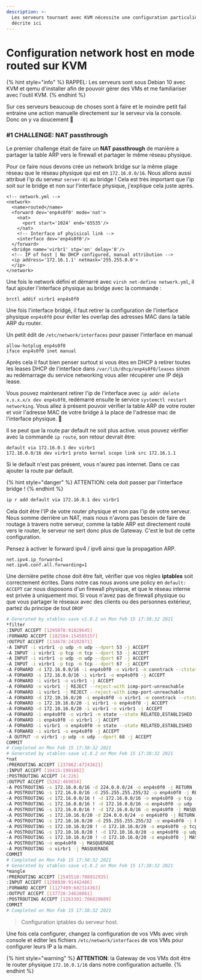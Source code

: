 ```yaml
---
description: >-
  Les serveurs tournant avec KVM nécessite une configuration particulière
  décrite ici
---
```


# Configuration network host en mode routed sur KVM

{% hint style="info" %}
RAPPEL: Les serveurs sont sous Debian 10 avec KVM et qemu d'installer afin de pouvoir gérer des VMs et me familiariser avec l'outil KVM.
{% endhint %}

Sur ces serveurs beaucoup de choses sont à faire et le moindre petit fail entraine une action manuelle directement sur le serveur via la console. Donc on y va doucement 👀 

### \#1 CHALLENGE: NAT passthrough

Le premier challenge était de faire un **NAT passthrough** de manière a partager la table ARP vers le firewall et partager le même réseau physique.

Pour ce faire nous devons crée un network bridge sur la même plage réseau que le réseau physique qui est en `172.16.0.0/16`. Nous allons aussi attribué l'ip du serveur `server-01` au bridge ! Cela est très important que l'ip soit sur le bridge et non sur l'interface physique, j'explique cela juste après.

```markup
<!-- network.yml -->
<network>
  <name>routed</name>
  <forward dev='enp4s0f0' mode='nat'>
    <nat>
      <port start='1024' end='65535'/>
    </nat>
    <!-- Interface of phyisical link -->
    <interface dev='enp4s0f0'/> 
  </forward>
  <bridge name='virbr1' stp='on' delay='0'/>
  <!-- IP of host | No DHCP configured, manual attribution -->
  <ip address='172.16.1.1' netmask='255.255.0.0'>
  </ip>
</network>
```

Une fois le network défini et démarré avec `virsh net-define network.yml`, il faut ajouter l'interface physique au bridge avec la commande :

```bash
brctl addif virbr1 enp4s0f0
```

Une fois l'interface bridgé, il faut retirer la configuration de l'interface physique `enp4s0f0` pour éviter les overlap des adresses MAC dans la table ARP du router.

Un petit édit de `/etc/network/interfaces` pour passer l'interface en manual

```text
allow-hotplug enp4s0f0
iface enp4s0f0 inet manual
```

Après cela il faut bien penser surtout si vous êtes en DHCP à retirer toutes les leases DHCP de l'interface dans `/var/lib/dhcp/enp4s0f0/leases` sinon au redémarrage du service networking vous aller récupérer une IP déjà lease.

Vous pouvez maintenant retirer l'ip de l'interface avec `ip addr delete x.x.x.x/x dev enp4s0f0`, redémarré ensuite le service `systemctl restart networking`. Vous allez à présent pouvoir vérifier la table ARP de votre router et voir l'adresse MAC de votre bridge à la place de l'adresse mac de l'interface physique. 🎉 

Il se peut que la route par default ne soit plus active. vous pouvez vérifier avec la commande `ip route`, son retour devrait être:

```text
default via 172.16.0.1 dev virbr1
172.16.0.0/16 dev virbr1 proto kernel scope link src 172.16.1.1
```

Si le default n'est pas présent, vous n'aurez pas internet. Dans ce cas ajouter la route par default.

{% hint style="danger" %}
ATTENTION: cela doit passer par l'interface bridge !
{% endhint %}

```bash
ip r add default via 172.16.0.1 dev virbr1
```

Cela doit être l'IP de votre router physique et non pas l'ip de votre serveur. Nous somme derrière un NAT, mais nous n'avons pas besoin de faire de routage à travers notre serveur, comme la table ARP est directement routé vers le router, le serveur ne sert donc plus de Gateway. C'est le but de cette configuration.

Pensez à activer le forward ipv4 / ipv6 ainsi que la propagation ARP.

```text
net.ipv4.ip_forward=1
net.ipv6.conf.all.forwarding=1
```

Une dernière petite chose doit être fait, vérifier que vos règles **iptables** soit correctement écrites. Dans notre cas nous avons une policy en `default: ACCEPT` car nous disposons d'un firewall physique, et que le réseau interne est privée à uniquement moi. Si vous n'avez pas de firewall physique ou que vous partager le réseaux avec des clients ou des personnes extérieur, partez du principe de tout `DROP`

```bash
# Generated by xtables-save v1.8.2 on Mon Feb 15 17:38:32 2021
*filter
:INPUT ACCEPT [1295078:91029645]
:FORWARD ACCEPT [182584:154585157]
:OUTPUT ACCEPT [134678:24102871]
-A INPUT -i virbr1 -p udp -m udp --dport 53 -j ACCEPT
-A INPUT -i virbr1 -p tcp -m tcp --dport 53 -j ACCEPT
-A INPUT -i virbr1 -p udp -m udp --dport 67 -j ACCEPT
-A INPUT -i virbr1 -p tcp -m tcp --dport 67 -j ACCEPT
-A FORWARD -d 172.16.0.0/16 -i enp4s0f0 -o virbr1 -m conntrack --ctstate RELATED,ESTABLISHED -j ACCEPT
-A FORWARD -s 172.16.0.0/16 -i virbr1 -o enp4s0f0 -j ACCEPT
-A FORWARD -i virbr1 -o virbr1 -j ACCEPT
-A FORWARD -o virbr1 -j REJECT --reject-with icmp-port-unreachable
-A FORWARD -i virbr1 -j REJECT --reject-with icmp-port-unreachable
-A FORWARD -d 172.10.16.0/20 -i enp4s0f0 -o virbr1 -m conntrack --ctstate RELATED,ESTABLISHED -j ACCEPT
-A FORWARD -s 172.10.16.0/20 -i virbr1 -o enp4s0f0 -j ACCEPT
-A FORWARD -d 172.10.16.0/20 -i virbr1 -o virbr1 -j ACCEPT
-A FORWARD -i enp4s0f0 -o virbr1 -m state --state RELATED,ESTABLISHED -j ACCEPT
-A FORWARD -i enp4s0f0 -o virbr1 -j ACCEPT
-A FORWARD -i virbr1 -o enp4s0f0 -m state --state RELATED,ESTABLISHED -j ACCEPT
-A FORWARD -i virbr1 -o enp4s0f0 -j ACCEPT
-A OUTPUT -o virbr1 -p udp -m udp --dport 68 -j ACCEPT
COMMIT
# Completed on Mon Feb 15 17:38:32 2021
# Generated by xtables-save v1.8.2 on Mon Feb 15 17:38:32 2021
*nat
:PREROUTING ACCEPT [237862:47243821]
:INPUT ACCEPT [10415:1901082]
:POSTROUTING ACCEPT [4:226]
:OUTPUT ACCEPT [5262:469854]
-A POSTROUTING -s 172.16.0.0/16 -d 224.0.0.0/24 -o enp4s0f0 -j RETURN
-A POSTROUTING -s 172.16.0.0/16 -d 255.255.255.255/32 -o enp4s0f0 -j RETURN
-A POSTROUTING -s 172.16.0.0/16 ! -d 172.16.0.0/16 -o enp4s0f0 -p tcp -j MASQUERADE --to-ports 1024-65535
-A POSTROUTING -s 172.16.0.0/16 ! -d 172.16.0.0/16 -o enp4s0f0 -p udp -j MASQUERADE --to-ports 1024-65535
-A POSTROUTING -s 172.16.0.0/16 ! -d 172.16.0.0/16 -o enp4s0f0 -j MASQUERADE
-A POSTROUTING -s 172.10.16.0/20 -d 224.0.0.0/24 -o enp4s0f0 -j RETURN
-A POSTROUTING -s 172.10.16.0/20 -d 255.255.255.255/32 -o enp4s0f0 -j RETURN
-A POSTROUTING -s 172.10.16.0/20 ! -d 172.10.16.0/20 -o enp4s0f0 -p tcp -j MASQUERADE --to-ports 1024-65535
-A POSTROUTING -s 172.10.16.0/20 ! -d 172.10.16.0/20 -o enp4s0f0 -p udp -j MASQUERADE --to-ports 1024-65535
-A POSTROUTING -s 172.10.16.0/20 ! -d 172.10.16.0/20 -o enp4s0f0 -j MASQUERADE
-A POSTROUTING -o enp4s0f0 -j MASQUERADE
-A POSTROUTING -o virbr1 -j MASQUERADE
COMMIT
# Completed on Mon Feb 15 17:38:32 2021
# Generated by xtables-save v1.8.2 on Mon Feb 15 17:38:32 2021
*mangle
:PREROUTING ACCEPT [2545510:788932935]
:INPUT ACCEPT [1298930:91442486]
:FORWARD ACCEPT [1127409:682314363]
:OUTPUT ACCEPT [137728:24628861]
:POSTROUTING ACCEPT [1263301:706820609]
COMMIT
# Completed on Mon Feb 15 17:38:32 2021
```

> Configuration iptables du serveur host.

Une fois cela configurer, changez la configuration de vos VMs avec virsh console et éditer les fichiers `/etc/network/interfaces` de vos VMs pour configurer leurs IP a la main.

{% hint style="warning" %}
**ATTENTION**: la Gateway de vos VMs doit être le router physique `172.16.0.1/16` dans notre configuration actuelle.
{% endhint %}

